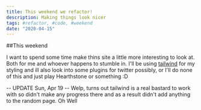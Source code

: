 ```yaml
---
title: This weekend we refactor!
description: Making things look nicer
tags: #refactor, #code, #weekend
date: "2020-04-15"
---
```


##This weekend

I want to spend some time make thins site a little more interesting to look at. Both for me and whoever happens to stumble in. I'll be using [tailwind](https://tailwindcss.com/) for my styling and ill also look into some plugins for twitter possibly, or I'll do none of this and just play Hearthstone or something :D

-- UPDATE Sun, Apr 19 -- 
Welp, turns out tailwind is a real bastard to work with so didn't make any progress there and as a result didn't add anything to the random page. Oh Well